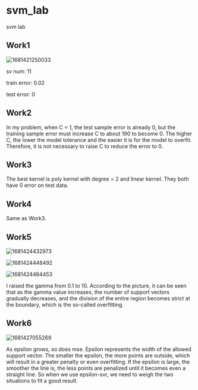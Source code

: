 # svm_lab
svm lab
## Work1

![1681421250033](https://user-images.githubusercontent.com/51303014/231888604-c28dbeaa-87e1-4892-a19e-c2135664c22b.jpg)

sv num: 11

train error: 0.02

test error: 0

## Work2

In my problem, when C = 1, the test sample error is already 0, but the training sample error must increase C to about 190 to become 0. The higher C, the lower the model tolerance and the easier it is for the model to overfit. Therefore, it is not necessary to raise C to reduce the error to 0.  

## Work3

The best kernel is poly kernel with degree = 2 and linear kernel. They both have 0 error on test data.

## Work4

Same as Work3.

## Work5

![1681424432973](https://user-images.githubusercontent.com/51303014/231896008-e2a78b95-8c9f-4678-a17a-79ace919b495.jpg)

![1681424448492](https://user-images.githubusercontent.com/51303014/231896024-de98d5e4-f8bf-482e-a492-f467b0b239d3.jpg)

![1681424464453](https://user-images.githubusercontent.com/51303014/231896036-51f34441-ff31-434d-8860-6aaa928f8f70.jpg)

I raised the gamma from 0.1 to 10. According to the picture, it can be seen that as the gamma value increases, the number of support vectors gradually decreases, and the division of the entire region becomes strict at the boundary, which is the so-called overfitting.

## Work6

![1681427055269](https://user-images.githubusercontent.com/51303014/231901537-a1a25bb5-0286-45eb-8f8c-8bfc900a4797.jpg)

As epsilon grows, so does mse. Epsilon represents the width of the allowed support vector. The smaller the epsilon, the more points are outside, which will result in a greater penalty or even overfitting. If the epsilon is large, the smoother the line is, the less points are penalized until it becomes even a straight line. So when we use epsilon-svr, we need to weigh the two situations to fit a good result.
